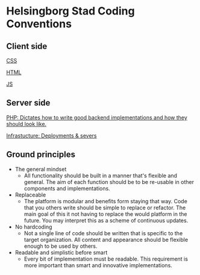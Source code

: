 # Helsingborg Stad Coding Conventions

## Client side 
[CSS](client/css.md)

[HTML](client/html.md)

[JS](client/js.md)

## Server side

[PHP: Dictates how to write good backend implementations and how they should look like.](server/php.md)

[Infrastucture: Deployments & severs](server/infrastructure.md)

## Ground principles

- The general mindset 
    + All functionality should be built in a manner that's flexible and general. The aim of each function should be to be re-usable in other components and implementations. 
- Replaceable
    + The platform is modular and benefits form staying that way. Code that you others write should be simple to replace or refactor. The main goal of this it not having to replace the would platform in the future. You may interpret this as a scheme of continuous updates.
- No hardcoding
    + Not a single line of code should be written that is specific to the target organization. All content and appearance should be flexible enough to be used by others. 
- Readable and simplistic before smart
    + Every bit of implementation must be readable. This requirement is more important than smart and innovative implementations.
 
